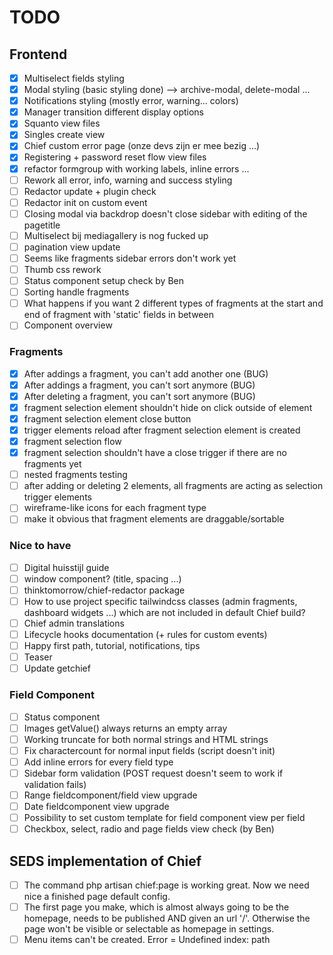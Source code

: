 # TODO

## Frontend

-   [x] Multiselect fields styling
-   [x] Modal styling (basic styling done) --> archive-modal, delete-modal ...
-   [x] Notifications styling (mostly error, warning... colors)
-   [x] Manager transition different display options
-   [x] Squanto view files
-   [x] Singles create view
-   [x] Chief custom error page (onze devs zijn er mee bezig ...)
-   [x] Registering + password reset flow view files
-   [x] refactor formgroup with working labels, inline errors ...
-   [ ] Rework all error, info, warning and success styling
-   [ ] Redactor update + plugin check
-   [ ] Redactor init on custom event
-   [ ] Closing modal via backdrop doesn't close sidebar with editing of the pagetitle
-   [ ] Multiselect bij mediagallery is nog fucked up
-   [ ] pagination view update
-   [ ] Seems like fragments sidebar errors don't work yet
-   [ ] Thumb css rework
-   [ ] Status component setup check by Ben
-   [ ] Sorting handle fragments
-   [ ] What happens if you want 2 different types of fragments at the start and end of fragment with 'static' fields in between
-   [ ] Component overview

### Fragments

-   [x] After addings a fragment, you can't add another one (BUG)
-   [x] After addings a fragment, you can't sort anymore (BUG)
-   [x] After deleting a fragment, you can't sort anymore (BUG)
-   [x] fragment selection element shouldn't hide on click outside of element
-   [x] fragment selection element close button
-   [x] trigger elements reload after fragment selection element is created
-   [x] fragment selection flow
-   [x] fragment selection shouldn't have a close trigger if there are no fragments yet
-   [ ] nested fragments testing
-   [ ] after adding or deleting 2 elements, all fragments are acting as selection trigger elements
-   [ ] wireframe-like icons for each fragment type
-   [ ] make it obvious that fragment elements are draggable/sortable

### Nice to have

-   [ ] Digital huisstijl guide
-   [ ] window component? (title, spacing ...)
-   [ ] thinktomorrow/chief-redactor package
-   [ ] How to use project specific tailwindcss classes (admin fragments, dashboard widgets ...) which are not included in default Chief build?
-   [ ] Chief admin translations
-   [ ] Lifecycle hooks documentation (+ rules for custom events)
-   [ ] Happy first path, tutorial, notifications, tips
-   [ ] Teaser
-   [ ] Update getchief

### Field Component

-   [ ] Status component
-   [ ] Images getValue() always returns an empty array
-   [ ] Working truncate for both normal strings and HTML strings
-   [ ] Fix charactercount for normal input fields (script doesn't init)
-   [ ] Add inline errors for every field type
-   [ ] Sidebar form validation (POST request doesn't seem to work if validation fails)
-   [ ] Range fieldcomponent/field view upgrade
-   [ ] Date fieldcomponent view upgrade
-   [ ] Possibility to set custom template for field component view per field
-   [ ] Checkbox, select, radio and page fields view check (by Ben)

## SEDS implementation of Chief

-   [ ] The command php artisan chief:page is working great. Now we need nice a finished page default config.
-   [ ] The first page you make, which is almost always going to be the homepage, needs to be published AND given an url '/'.
        Otherwise the page won't be visible or selectable as homepage in settings.
-   [ ] Menu items can't be created. Error = Undefined index: path
